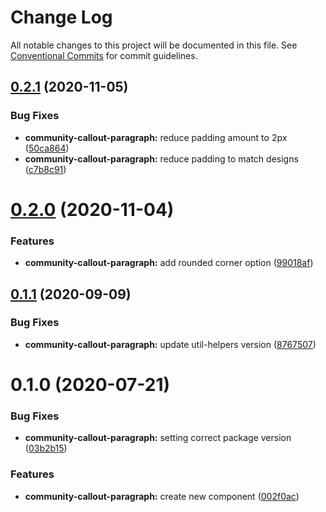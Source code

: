 # Change Log

All notable changes to this project will be documented in this file.
See [Conventional Commits](https://conventionalcommits.org) for commit guidelines.

## [0.2.1](https://github.com/telus/tds-community/compare/@tds/community-callout-paragraph@0.2.0...@tds/community-callout-paragraph@0.2.1) (2020-11-05)


### Bug Fixes

* **community-callout-paragraph:** reduce padding amount to 2px ([50ca864](https://github.com/telus/tds-community/commit/50ca864771cbf568233bef73fe89635fa5343b8a))
* **community-callout-paragraph:** reduce padding to match designs ([c7b8c91](https://github.com/telus/tds-community/commit/c7b8c91bde450f3c82652e897974705d290787e7))





# [0.2.0](https://github.com/telus/tds-community/compare/@tds/community-callout-paragraph@0.1.1...@tds/community-callout-paragraph@0.2.0) (2020-11-04)


### Features

* **community-callout-paragraph:** add rounded corner option ([99018af](https://github.com/telus/tds-community/commit/99018afef99d1ac23b6af5e9cee2269fa6ff3037))





## [0.1.1](https://github.com/telus/tds-community/compare/@tds/community-callout-paragraph@0.1.0...@tds/community-callout-paragraph@0.1.1) (2020-09-09)


### Bug Fixes

* **community-callout-paragraph:** update util-helpers version ([8767507](https://github.com/telus/tds-community/commit/8767507941b0fe8b14bc01ef9d8025068fa8da81))





# 0.1.0 (2020-07-21)


### Bug Fixes

* **community-callout-paragraph:** setting correct package version ([03b2b15](https://github.com/telus/tds-community/commit/03b2b157d734a5f6cb1bd87c520dad68453872ef))


### Features

* **community-callout-paragraph:** create new component ([002f0ac](https://github.com/telus/tds-community/commit/002f0acaae1b51e8419d01173730d799a6a876f1))
